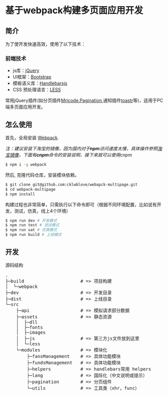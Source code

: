 # 基于webpack构建多页面应用开发

## 简介

为了使开发快速高效，使用了以下技术：
### 前端技术
* js库：[jQuery](http://jquery.com/)
* UI框架：[Bootstrap](http://getbootstrap.com/)
* 模板语义库：[Handlebarsjs](http://handlebarsjs.com/)
* CSS 预处理语言：[LESS](http://www.lesscss.net)

常用jQuery插件(如分页插件[Mricode.Pagination](http://mricle.com/JqueryPagination),通知插件[toastr](http://codeseven.github.io/toastr/)等)，适用于PC端多页面应用开发。

## 怎么使用

首先，全局安装 [Webpack](https://www.npmjs.com/package/webpack).

*注：建议安装下淘宝的镜像，因为国内对于**npm**访问速度太慢，具体操作参照[淘宝镜像](https://npm.taobao.org)，下面有**cnpm**命令的安装说明，接下来就可以使用cnpm*

```bash
$ npm i -g webpack
```

然后, 克隆代码仓库，安装模块依赖。

```bash
$ git clone git@github.com:cklwblove/webapck-multipage.git
$ cd webpack-multipage
$ npm install
```

构建过程也非常简单，只需执行以下命令即可（根据不同环境配置，比如说有开发，测试，仿真，线上4个环境）

```bash
$ npm run dev # 开发模式
$ npm run test # 测试模式
$ npm run uat # 仿真模式
$ npm run build # 上线模式
```

## 开发

源码结构

<pre>
.
├─build                     # => 项目构建
│  └─webpack
├─dev                       # => 开发目录
├─dist                      # => 上线目录
└─src
    ├─api                   # => 模拟请求部分数据
    ├─assets                # => 静态资源
    │  ├─dll
    │  ├─fonts
    │  ├─images
    │  ├─js                 # => 第三方js文件放到这里
    │  └─less
    └─modules               # => 模块化
        ├─fansManagement    # => 具体功能模块
        ├─fundsManagement   # => 具体功能模块
        ├─helpers           # => handlebars常用 helpers
        ├─lang              # => 国际化（中文说明或提示）
        ├─pagination        # => 分页组件
        └─utils             # => 工具类（xhr，func）
</pre>
